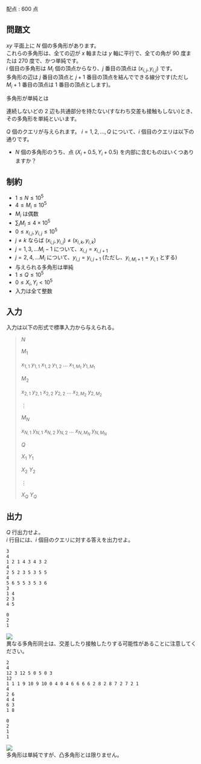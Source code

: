 配点 : $600$ 点

## 問題文

$xy$ 平面上に $N$ 個の多角形があります。<br>
これらの多角形は、全ての辺が $x$ 軸または $y$ 軸に平行で、全ての角が $90$ 度または $270$ 度で、かつ単純です。<br>
$i$ 個目の多角形は $M_i$ 個の頂点からなり、$j$ 番目の頂点は $(x_{i, j}, y_{i, j})$ です。<br>
多角形の辺は $j$ 番目の頂点と $j+1$ 番目の頂点を結んでできる線分です(ただし $M_i+1$ 番目の頂点は $1$ 番目の頂点とします)。  

多角形が単純とは

連続しないどの $2$ 辺も共通部分を持たない(すなわち交差も接触もしない)とき、その多角形を単純といいます。

$Q$ 個のクエリが与えられます。
$i = 1, 2, \dots, Q$ について、$i$ 個目のクエリは以下の通りです。

- $N$ 個の多角形のうち、点 $(X_i + 0.5, Y_i + 0.5)$ を内部に含むものはいくつありますか？

## 制約

- $1 \leq N \leq 10^5$
- $4 \leq M_i \leq 10^5$
- $M_i$ は偶数
- $\sum_i M_i \leq 4 \times 10^5$
- $0 \leq x_{i, j}, y_{i, j} \leq 10^5$
- $j \neq k$ ならば $(x_{i, j}, y_{i, j}) \neq (x_{i, k}, y_{i, k})$
- $j = 1, 3, \dots M_i-1$ について、$x_{i, j} = x_{i, j+1}$
- $j = 2, 4, \dots M_i$ について、$y_{i, j} = y_{i, j+1}$ (ただし、$y_{i, M_i +1} = y_{i, 1}$ とする)
- 与えられる多角形は単純
- $1 \leq Q \leq 10^5$
- $0 \leq X_i, Y_i \lt 10^5$
- 入力は全て整数

## 入力

入力は以下の形式で標準入力から与えられる。

> $N$
> 
> $M_1$
> 
> $x_{1, 1}$ $y_{1, 1}$ $x_{1, 2}$ $y_{1, 2}$ $\dots$ $x_{1, M_1}$ $y_{1, M_1}$
> 
> $M_2$
> 
> $x_{2, 1}$ $y_{2, 1}$ $x_{2, 2}$ $y_{2, 2}$ $\dots$ $x_{2, M_2}$ $y_{2, M_2}$
> 
> $\vdots$
> 
> $M_N$
> 
> $x_{N, 1}$ $y_{N, 1}$ $x_{N, 2}$ $y_{N, 2}$ $\dots$ $x_{N, M_N}$ $y_{N, M_N}$
> 
> $Q$
> 
> $X_1$ $Y_1$
> 
> $X_2$ $Y_2$
> 
> $\vdots$
> 
> $X_Q$ $Y_Q$

## 出力

$Q$ 行出力せよ。<br>
$i$ 行目には、$i$ 個目のクエリに対する答えを出力せよ。

```input1
3
4
1 2 1 4 3 4 3 2
4
2 5 2 3 5 3 5 5
4
5 6 5 5 3 5 3 6
3
1 4
2 3
4 5
```

```output1
0
2
1
```

![](https://img.atcoder.jp/ghi/5fccf008dddd93f10ebfc7f13d04a0e0.png)<br>
異なる多角形同士は、交差したり接触したりする可能性があることに注意してください。

```input2
2
4
12 3 12 5 0 5 0 3
12
1 1 1 9 10 9 10 0 4 0 4 6 6 6 6 2 8 2 8 7 2 7 2 1
4
2 6
4 4
6 3
1 8
```

```output2
0
2
1
1
```

![](https://img.atcoder.jp/ghi/1c97f791a2aadcf5637b1f10736fb820.png)<br>
多角形は単純ですが、凸多角形とは限りません。